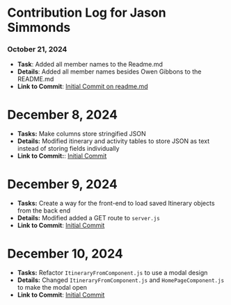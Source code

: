 # Contribution Log for Jason Simmonds

### October 21, 2024
- **Task**: Added all member names to the Readme.md
- **Details**: Added all member names besides Owen Gibbons to the README.md
- **Link to Commit**: [Initial Commit on readme.md](https://github.com/aflam745/CS326Team36Project/pull/1/commits/76db7f4011f2ee083826e3adb9c9a3e01672afea)

# December 8, 2024

- **Tasks:** Make columns store stringified JSON
- **Details:** Modified itinerary and activity tables to store JSON as text instead of storing fields individually
- **Link to Commit:**: [Initial Commit](https://github.com/aflam745/CS326Team36Project/commit/9d4a55fed2bf12edbc0bfb2c9b1b2c4552ed1679)

# December 9, 2024

- **Tasks:** Create a way for the front-end to load saved Itinerary objects from the back end
- **Details:** Modified added a GET route to `server.js`
- **Link to Commit**: [Initial Commit](https://github.com/aflam745/CS326Team36Project/commit/c3b159d456e03bc53f5e6a38f8b5de0cdfc0fa11)

# December 10, 2024

- **Tasks:** Refactor `ItineraryFromComponent.js` to use a modal design
- **Details:** Changed `ItineraryFromComponent.js` and `HomePageComponent.js` to make the modal open 
- **Link to Commit**: [Initial Commit](https://github.com/aflam745/CS326Team36Project/commit/0024c8db54383745d9c8a4b422e7ed23c2ed1097)


